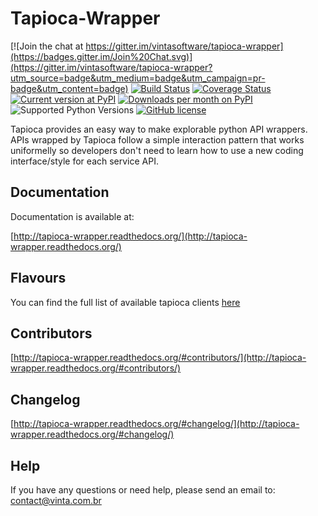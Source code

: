 # Tapioca-Wrapper

[![Join the chat at https://gitter.im/vintasoftware/tapioca-wrapper](https://badges.gitter.im/Join%20Chat.svg)](https://gitter.im/vintasoftware/tapioca-wrapper?utm_source=badge&utm_medium=badge&utm_campaign=pr-badge&utm_content=badge)
[![Build Status](https://travis-ci.org/vintasoftware/tapioca-wrapper.svg?branch=master)](https://travis-ci.org/vintasoftware/tapioca-wrapper)
[![Coverage Status](https://coveralls.io/repos/vintasoftware/tapioca-wrapper/badge.svg?branch=master&service=github)](https://coveralls.io/github/vintasoftware/tapioca-wrapper?branch=master)
[![Current version at PyPI](https://img.shields.io/pypi/v/tapioca-wrapper.svg)](https://pypi.python.org/pypi/tapioca-wrapper)
[![Downloads per month on PyPI](https://img.shields.io/pypi/dm/tapioca-wrapper.svg)](https://pypi.python.org/pypi/tapioca-wrapper)
![Supported Python Versions](https://img.shields.io/pypi/pyversions/tapioca-wrapper.svg)
[![GitHub license](https://img.shields.io/badge/license-MIT-blue.svg)](https://raw.githubusercontent.com/vintasoftware/tapioca-wrapper/master/LICENSE)

Tapioca provides an easy way to make explorable python API wrappers.
APIs wrapped by Tapioca follow a simple interaction pattern that works uniformelly so developers don't need to learn how to use a new coding interface/style for each service API.


## Documentation

Documentation is available at:

[http://tapioca-wrapper.readthedocs.org/](http://tapioca-wrapper.readthedocs.org/)

## Flavours

You can find the full list of available tapioca clients [here](http://tapioca-wrapper.readthedocs.org/#flavours/)

## Contributors

[http://tapioca-wrapper.readthedocs.org/#contributors/](http://tapioca-wrapper.readthedocs.org/#contributors/)

## Changelog

[http://tapioca-wrapper.readthedocs.org/#changelog/](http://tapioca-wrapper.readthedocs.org/#changelog/)

## Help

If you have any questions or need help, please send an email to: contact@vinta.com.br
